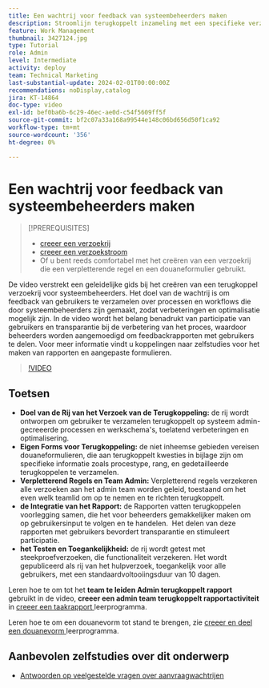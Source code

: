 ```yaml
---
title: Een wachtrij voor feedback van systeembeheerders maken
description: Stroomlijn terugkoppelt inzameling met een specifieke verzoekrij, die douaneformulieren voor gedetailleerde input gebruikt, die regels verplettert om voorlegging aan het admin team te leiden, integratie voor actionable inzichten, en het publiceren van toegankelijke rijen van het hulpverzoek met een standaardvoltooiingsduur van 10 dagen rapporteert.
feature: Work Management
thumbnail: 3427124.jpg
type: Tutorial
role: Admin
level: Intermediate
activity: deploy
team: Technical Marketing
last-substantial-update: 2024-02-01T00:00:00Z
recommendations: noDisplay,catalog
jira: KT-14864
doc-type: video
exl-id: bef0ba6b-6c29-46ec-ae0d-c54f5609ff5f
source-git-commit: bf2c07a33a168a99544e148c06bd656d50f1ca92
workflow-type: tm+mt
source-wordcount: '356'
ht-degree: 0%

---
```


# Een wachtrij voor feedback van systeembeheerders maken

>[!PREREQUISITES]
>
>* [ creeer een verzoekrij ](https://experienceleague.adobe.com/docs/workfront-learn/tutorials-workfront/manage-work/request-queues/create-a-request-queue.html)
>* [ creeer een verzoekstroom ](https://experienceleague.adobe.com/docs/workfront-learn/tutorials-workfront/manage-work/request-queues/create-a-request-flow.html)
>* Of u bent reeds comfortabel met het creëren van een verzoekrij die een verpletterende regel en een douaneformulier gebruikt.

De video verstrekt een geleidelijke gids bij het creëren van een terugkoppel verzoekrij voor systeembeheerders.
&#x200B;Het doel van de wachtrij is om feedback van gebruikers te verzamelen over processen en workflows die door systeembeheerders zijn gemaakt, zodat verbeteringen en optimalisatie mogelijk zijn.
In de video wordt het belang benadrukt van participatie van gebruikers en transparantie bij de verbetering van het proces, waardoor beheerders worden aangemoedigd om feedbackrapporten met gebruikers te delen.
&#x200B;Voor meer informatie vindt u koppelingen naar zelfstudies voor het maken van rapporten en aangepaste formulieren.


>[!VIDEO](https://video.tv.adobe.com/v/3427124/?quality=12&learn=on)

## Toetsen

* **Doel van de Rij van het Verzoek van de Terugkoppeling:** de rij wordt ontworpen om gebruiker te verzamelen terugkoppelt op systeem admin-gecreeerde processen en werkschema&#39;s, toelatend verbeteringen en optimalisering. &#x200B;
* **Eigen Forms voor Terugkoppeling:** de niet inheemse gebieden vereisen douaneformulieren, die aan terugkoppelt kwesties in bijlage zijn om specifieke informatie zoals procestype, rang, en gedetailleerde terugkoppelen te verzamelen.
* **Verpletterend Regels en Team Admin:** Verpletterend regels verzekeren alle verzoeken aan het admin team worden geleid, toestaand om het even welk teamlid om op te nemen en te richten terugkoppelt.
* **de Integratie van het Rapport:** de Rapporten vatten terugkoppelen voorlegging samen, die het voor beheerders gemakkelijker maken om op gebruikersinput te volgen en te handelen. &#x200B; Het delen van deze rapporten met gebruikers bevordert transparantie en stimuleert participatie.
* **het Testen en Toegankelijkheid:** de rij wordt getest met steekproefverzoeken, die functionaliteit verzekeren. Het wordt gepubliceerd als rij van het hulpverzoek, toegankelijk voor alle gebruikers, met een standaardvoltooiingsduur van 10 dagen.


Leren hoe te om tot het **team te leiden Admin terugkoppelt rapport** gebruikt in de video, **creeer een admin team terugkoppelt rapportactiviteit** in [ creeer een taakrapport ](https://experienceleague.adobe.com/en/docs/workfront-learn/tutorials-workfront/reporting/basic-reporting/create-a-task-report#activity-2-create-an-admin-team-feedback-report) leerprogramma.

Leren hoe te om een douanevorm tot stand te brengen, zie [ creeer en deel een douanevorm ](https://experienceleague.adobe.com/docs/workfront-learn/tutorials-workfront/custom-data/custom-forms/custom-forms-creating-and-sharing-a-custom-form.html) leerprogramma.

## Aanbevolen zelfstudies over dit onderwerp

* [Antwoorden op veelgestelde vragen over aanvraagwachtrijen](/help/manage-work/request-queues/request-queue-faq.md)

